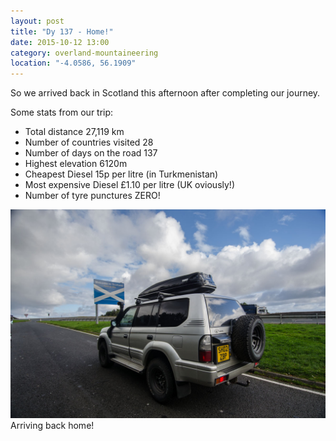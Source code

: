 ```yaml
---
layout: post
title: "Dy 137 - Home!"
date: 2015-10-12 13:00
category: overland-mountaineering
location: "-4.0586, 56.1909"
---
```


So we arrived back in Scotland this afternoon after completing our journey.  

Some stats from our trip:  
- Total distance 27,119 km
- Number of countries visited 28
- Number of days on the road 137
- Highest elevation 6120m
- Cheapest Diesel 15p per litre (in Turkmenistan)
- Most expensive Diesel £1.10 per litre (UK oviously!)
- Number of tyre punctures ZERO!

![Name of photo](/photos/home/home-1.jpg "Optional title")
Arriving back home!
